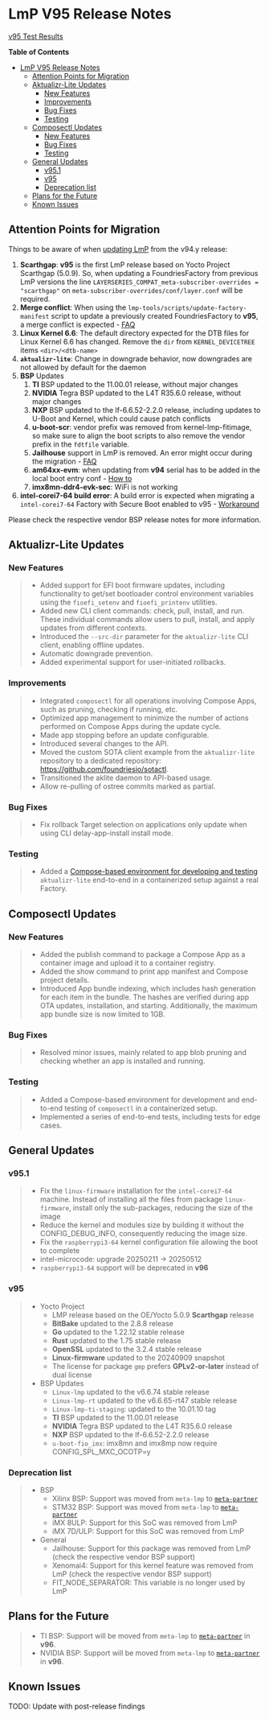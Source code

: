 # LmP V95 Release Notes

[v95 Test Results](https://qa-reports.foundries.io/lmp/lmp-ci-testing/build/f004f66e5c09523819b92a465a2f044066f00e2c/)

**Table of Contents**
- [LmP V95 Release Notes](#lmp-v95-release-notes)
  - [Attention Points for Migration](#attention-points-for-migration)
  - [Aktualizr-Lite Updates](#aktualizr-lite-updates)
    - [New Features](#new-features)
    - [Improvements](#improvements)
    - [Bug Fixes](#bug-fixes)
    - [Testing](#testing)
  - [Composectl Updates](#composectl-updates)
    - [New Features](#new-features-1)
    - [Bug Fixes](#bug-fixes-1)
    - [Testing](#testing-1)
  - [General Updates](#general-updates)
    - [v95.1](#v951)
    - [v95](#v95)
    - [Deprecation list](#deprecation-list)
  - [Plans for the Future](#plans-for-the-future)
  - [Known Issues](#known-issues)

## Attention Points for Migration
Things to be aware of when [updating LmP](https://docs.foundries.io/95/reference-manual/linux/linux-update.html) from the v94.y release:

1. **Scarthgap**: **v95** is the first LmP release based on Yocto Project Scarthgap (5.0.9).
   So, when updating a FoundriesFactory from previous LmP versions the line
   `LAYERSERIES_COMPAT_meta-subscriber-overrides = "scarthgap"`
    on `meta-subscriber-overrides/conf/layer.conf` will be required.
2. **Merge conflict**: When using the `lmp-tools/scripts/update-factory-manifest`
   script to update a previously created FoundriesFactory to **v95**,
   a merge conflict is expected -
   [FAQ](https://docs.foundries.io/latest/user-guide/troubleshooting/troubleshooting.html#update-foundriesfactory-manifest-merge-conflict)
3. **Linux Kernel 6.6**: The default directory expected for the DTB files for
   Linux Kernel 6.6 has changed.
   Remove the `dir` from `KERNEL_DEVICETREE` items `<dir>/<dtb-name>`
4. **`aktualizr-lite`**: Change in downgrade behavior, now downgrades are not allowed
   by default for the daemon
5. **BSP** Updates
   1. **TI** BSP updated to the 11.00.01 release, without major changes
   2. **NVIDIA** Tegra BSP updated to the L4T R35.6.0 release,
      without major changes
   3. **NXP** BSP updated to the lf-6.6.52-2.2.0 release, including updates to
      U-Boot and Kernel, which could cause patch conflicts
   4. **u-boot-scr**: vendor prefix was removed from kernel-lmp-fitimage,
      so make sure to align the boot scripts to also remove the vendor prefix
      in the `fdtfile` variable.
   5. **Jailhouse** support in LmP is removed. An error might occur during the migration -
      [FAQ](https://docs.foundries.io/latest/user-guide/troubleshooting/troubleshooting.html#jailhouse-support-in-lmp-is-removed)
   6. **am64xx-evm**: when updating from **v94** serial has to be added in the
      local boot entry conf -
      [How to](https://docs.foundries.io/latest/user-guide/lmp-customization/lmp-customization.html#kernel-command-line-arguments)
   7. **imx8mn-ddr4-evk-sec**: WiFi is not working
6. **intel-corei7-64 build error**: A build error is expected when migrating a
   `intel-corei7-64` Factory with Secure Boot enabled to v95 - [Workaround](https://docs.foundries.io/95/reference-manual/security/secure-boot-uefi.html#uefi-secure-boot-key-revocation)

Please check the respective vendor BSP release notes for more
information.

## Aktualizr-Lite Updates

### New Features
> - Added support for EFI boot firmware updates, including functionality to
>   get/set bootloader control environment variables using the
>   `fioefi_setenv` and `fioefi_printenv` utilities.
> - Added new CLI client commands: check, pull, install, and run.
>   These individual commands allow users to pull, install,
>   and apply updates from different contexts.
> - Introduced the `--src-dir` parameter for the `aktualizr-lite` CLI client,
>   enabling offline updates.
> - Automatic downgrade prevention.
> - Added experimental support for user-initiated rollbacks.

### Improvements

> - Integrated `composectl` for all operations involving Compose Apps,
>   such as pruning, checking if running, etc.
> - Optimized app management to minimize the number of actions performed on
>   Compose Apps during the update cycle.
> - Made app stopping before an update configurable.
> - Introduced several changes to the API.
> - Moved the custom SOTA client example from the `aktualizr-lite` repository to
>    a dedicated repository: https://github.com/foundriesio/sotactl.
> - Transitioned the aklite daemon to API-based usage.
> - Allow re-pulling of ostree commits marked as partial.

### Bug Fixes

> - Fix rollback Target selection on applications only update when using CLI
>   delay-app-install install mode.


### Testing
> - Added a
>   [Compose-based environment for developing and testing](https://github.com/foundriesio/aktualizr-lite/tree/v95?tab=readme-ov-file#development-and-testing-in-containerized-environment)
>   `aktualizr-lite` end-to-end in a containerized setup against a real Factory.

## Composectl Updates

### New Features

> - Added the publish command to package a Compose App as a container image and
>   upload it to a container registry.
> - Added the show command to print app manifest and Compose project details.
> - Introduced App bundle indexing, which includes hash generation for
>   each item in the bundle. The hashes are verified during app OTA updates,
>   installation, and starting. Additionally, the maximum app bundle size is
>   now limited to 1GB.

### Bug Fixes

> - Resolved minor issues, mainly related to app blob pruning and checking
>   whether an app is installed and running.

### Testing

> - Added a Compose-based environment for development and end-to-end testing of
>  `composectl` in a containerized setup.
> - Implemented a series of end-to-end tests, including tests for edge cases.

## General Updates

### v95.1

> - Fix the `linux-firmware` installation for the `intel-corei7-64` machine.
>   Instead of installing all the files from package `linux-firmware`, install
>   only the sub-packages, reducing the size of the image
> - Reduce the kernel and modules size by building it without the
>   CONFIG_DEBUG_INFO, consequently reducing the image size.
> - Fix the `raspberrypi3-64` kernel configuration file allowing the boot to
>   complete
> - intel-microcode: upgrade 20250211 -> 20250512
> - `raspberrypi3-64` support will be deprecated in **v96**

### v95

> - Yocto Project
>   - LMP release based on the OE/Yocto 5.0.9 **Scarthgap** release
>   - **BitBake** updated to the 2.8.8 release
>   - **Go** updated to the 1.22.12 stable release
>   - **Rust** updated to the 1.75 stable release
>   - **OpenSSL** updated to the 3.2.4 stable release
>   - **Linux-firmware** updated to the 20240909 snapshot
>   - The license for package `gmp` prefers **GPLv2-or-later** instead of dual license
> - BSP Updates
>   - `Linux-lmp` updated to the v6.6.74 stable release
>   - `Linux-lmp-rt` updated to the v6.6.65-rt47 stable release
>   - `Linux-lmp-ti-staging`: updated to the 10.01.10 tag
>   - **TI** BSP updated to the 11.00.01 release
>   - **NVIDIA** Tegra BSP updated to the L4T R35.6.0 release
>   - **NXP** BSP updated to the lf-6.6.52-2.2.0 release
>   - `u-boot-fio_imx`: imx8mn and imx8mp now require CONFIG_SPL_MXC_OCOTP=y

### Deprecation list

> - BSP
>   - Xilinx BSP: Support was moved from `meta-lmp` to [`meta-partner`](https://github.com/foundriesio/meta-partner/)
>   - STM32 BSP: Support was moved from `meta-lmp` to [`meta-partner`](https://github.com/foundriesio/meta-partner/)
>   - iMX 8ULP: Support for this SoC was removed from LmP
>   - iMX 7D/ULP: Support for this SoC was removed from LmP
> - General
>   - Jailhouse: Support for this package was removed from LmP
>     (check the respective vendor BSP support)
>   - Xenomai4: Support for this kernel feature was removed from LmP
>     (check the respective vendor BSP support)
>   - FIT_NODE_SEPARATOR: This variable is no longer used by LmP

## Plans for the Future

> - TI BSP: Support will be moved from `meta-lmp` to [`meta-partner`](https://github.com/foundriesio/meta-partner/) in **v96**.
> - NVIDIA BSP: Support will be moved from `meta-lmp` to [`meta-partner`](https://github.com/foundriesio/meta-partner/) in **v96**.

## Known Issues

TODO: Update with post-release findings
